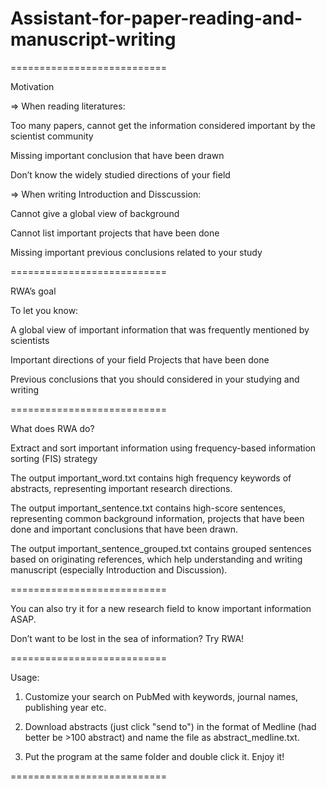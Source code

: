 # Assistant-for-paper-reading-and-manuscript-writing

 ===========================
 
Motivation

=> When reading literatures: 

Too many papers, cannot get the information considered important by the scientist community

Missing important conclusion that have been drawn 

Don’t know the widely studied directions of your field 

=> When writing Introduction and Disscussion: 

Cannot give a global view of background 

Cannot list important projects that have been done 

Missing important previous conclusions related to your study

 ===========================
 
RWA’s goal

To let you know: 

A global view of important information that was frequently mentioned by scientists

Important directions of your field Projects that have been done 

Previous conclusions that you should considered in your studying and writing

 ===========================
 
What does RWA do?

Extract and sort important information using frequency-based information sorting (FIS) strategy

The output important_word.txt contains high frequency keywords of abstracts, representing important research directions.

The output important_sentence.txt contains high-score sentences, representing common background information, projects that have been done and important conclusions that have been drawn.

The output important_sentence_grouped.txt contains grouped sentences based on originating references, which help understanding and writing manuscript (especially Introduction and Discussion).

 ===========================
 
You can also try it for a new research field to know important information ASAP.


Don’t want to be lost in the sea of information? Try RWA!

 ===========================
 
 Usage:
 
1. Customize your search on PubMed with keywords, journal names, publishing year etc.

2. Download abstracts (just click "send to") in the format of Medline (had better be >100 abstract) and name the file as abstract_medline.txt.

3. Put the program at the same folder and double click it. Enjoy it!

===========================
